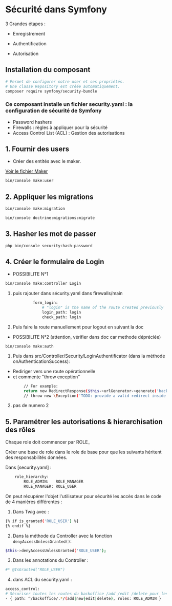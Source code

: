 # Sécurité dans Symfony

3 Grandes étapes :

- Enregistrement

- Authentification

- Autorisation


## Installation du composant

```sh
# Permet de configurer notre user et ses propriétés.
# Une classe Repository est créée automatiquement.
composer require symfony/security-bundle
```

### Ce composant installe un fichier security.yaml : la configuration de sécurité de Symfony
- Password hashers
- Firewalls : règles à appliquer pour la sécurité
- Access Control List (ACL) : Gestion des autorisations

## 1. Fournir des users

- Créer des entités avec le maker.

[Voir le fichier Maker](symfony/maker.md)

```sh
bin/console make:user
```
## 2. Appliquer les migrations

```sh
bin/console make:migration

bin/console doctrine:migrations:migrate
```

## 3. Hasher les mot de passer

```sh
php bin/console security:hash-password
```

## 4. Créer le formulaire de Login
 
 - POSSIBILITE N°1

```sh
bin/console make:controller Login
```
1. puis rajouter dans sécurity.yaml dans firewalls/main
```sh
            form_login:
                # "login" is the name of the route created previously
                login_path: login
                check_path: login
```
2. Puis faire la route manuellement pour logout en suivant la doc

- POSSIBILITE N°2 (attention, vérifier dans doc car methode dépréciée)

```
bin/console make:auth
```
1. Puis dans src/Controller/Security/LoginAuthentificator (dans la méthode onAuthenticationSuccess):

- Rediriger vers une route opérationnelle 
- et commente "throw exception"

```sh
        // For example:
        return new RedirectResponse($this->urlGenerator->generate('backoffice_movie_browse'));
        // throw new \Exception('TODO: provide a valid redirect inside '.__FILE__);
```
2. pas de numero 2

## 5. Paramétrer les autorisations & hierarchisation des rôles

Chaque role doit commencer par ROLE_

Créer une base de role dans le role de base pour que les suivants héritent des responsabilités données.

Dans [security.yaml] :
```sh
    role_hierarchy:
        ROLE_ADMIN:   ROLE_MANAGER
        ROLE_MANAGER: ROLE_USER
```

On peut récupérer l'objet l'utilisateur pour sécurité les accès dans le code de 4 manières différentes :

1. Dans Twig avec :

```sh
{% if is_granted('ROLE_USER') %}
{% endif %}
```

2. Dans la méthode du Controller avec la fonction `denyAccessUnlessGranted()`:
```sh
$this->denyAccessUnlessGranted('ROLE_USER');
```

3. Dans les annotations du Controller :
```sh
#* @IsGranted("ROLE_USER")
```
4. dans ACL du security.yaml :

```sh
access_control:
# Sécuriser toutes les routes du backoffice /add /edit /delete pour les admin
- { path: ^/backoffice/.*/(add|new|edit|delete), roles: ROLE_ADMIN }
```